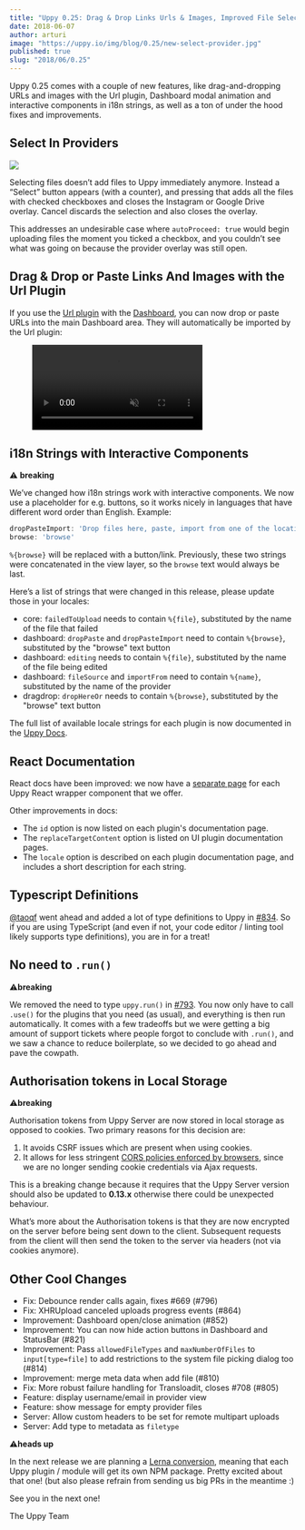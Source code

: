 ```yaml
---
title: "Uppy 0.25: Drag & Drop Links Urls & Images, Improved File Selecting in Providers, Interactive Components In i18n"
date: 2018-06-07
author: arturi
image: "https://uppy.io/img/blog/0.25/new-select-provider.jpg"
published: true
slug: "2018/06/0.25"
---
```


Uppy 0.25 comes with a couple of new features, like drag-and-dropping URLs and images with the Url plugin, Dashboard modal animation and interactive components in i18n strings, as well as a ton of under the hood fixes and improvements.

<!--truncate-->

## Select In Providers

<img src="/img/blog/0.25/new-select-provider.jpg" />

Selecting files doesn’t add files to Uppy immediately anymore. Instead a “Select” button appears (with a counter), and pressing that adds all the files with checked checkboxes and closes the Instagram or Google Drive overlay. Cancel discards the selection and also closes the overlay.

This addresses an undesirable case where `autoProceed: true` would begin uploading files the moment you ticked a checkbox, and you couldn’t see what was going on because the provider overlay was still open.

## Drag & Drop or Paste Links And Images with the Url Plugin

If you use the [Url plugin](/docs/url/) with the [Dashboard](/docs/dashboard), you can now drop or paste URLs into the main Dashboard area. They will automatically be imported by the Url plugin:

<figure class="wide"><video alt="Demo video showing Uppy with Url plugin that accepts drag and dropped urls" autoplay loop muted playsinline><source src="/img/blog/0.25/link-drop-demo.mp4" type="video/mp4" />Your browser does not support the video tag, you can <a href="/img/blog/0.25/link-drop-demo.mp4">download the video</a> to watch it.</video></figure>

## i18n Strings with Interactive Components

⚠️ **breaking**

We’ve changed how i18n strings work with interactive components. We now use a placeholder for e.g. buttons, so it works nicely in languages that have different word order than English. Example:

```js
dropPasteImport: 'Drop files here, paste, import from one of the locations above or %{browse}'
browse: 'browse'
```

`%{browse}` will be replaced with a button/link. Previously, these two strings were concatenated in the view layer, so the `browse` text would always be last.

Here’s a list of strings that were changed in this release, please update those in your locales:

- core: `failedToUpload` needs to contain `%{file}`, substituted by the name of the file that failed
- dashboard: `dropPaste` and `dropPasteImport` need to contain `%{browse}`, substituted by the "browse" text button
- dashboard: `editing` needs to contain `%{file}`, substituted by the name of the file being edited
- dashboard: `fileSource` and `importFrom` need to contain `%{name}`, substituted by the name of the provider
- dragdrop: `dropHereOr` needs to contain `%{browse}`, substituted by the "browse" text button

The full list of available locale strings for each plugin is now documented in the [Uppy Docs](/docs/).

## React Documentation

React docs have been improved: we now have a [separate page](/docs/react/) for each Uppy React wrapper component that we offer.

Other improvements in docs:

- The `id` option is now listed on each plugin's documentation page.
- The `replaceTargetContent` option is listed on UI plugin documentation pages.
- The `locale` option is described on each plugin documentation page, and includes a short description for each string.

## Typescript Definitions

[@taoqf](https://github.com/taoqf) went ahead and added a lot of type definitions to Uppy in [#834](https://github.com/transloadit/uppy/pull/834). So if you are using TypeScript (and even if not, your code editor / linting tool likely supports type definitions), you are in for a treat!

## No need to `.run()`

⚠️**breaking**

We removed the need to type `uppy.run()` in [#793](https://github.com/transloadit/uppy/pull/793). You now only have to call `.use()` for the plugins that you need (as usual), and everything is then run automatically. It comes with a few tradeoffs but we were getting a big amount of support tickets where people forgot to conclude with `.run()`, and we saw a chance to reduce boilerplate, so we decided to go ahead and pave the cowpath.

## Authorisation tokens in Local Storage

⚠️**breaking**

Authorisation tokens from Uppy Server are now stored in local storage as opposed to cookies. Two primary reasons for this decision are:

1. It avoids CSRF issues which are present when using cookies.
2. It allows for less stringent [CORS policies enforced by browsers](https://github.com/transloadit/uppy/issues/803#issuecomment-386257515), since we are no longer sending cookie credentials via Ajax requests.

This is a breaking change because it requires that the Uppy Server version should also be updated to **0.13.x** otherwise there could be unexpected behaviour.

What’s more about the Authorisation tokens is that they are now encrypted on the server before being sent down to the client. Subsequent requests from the client will then send the token to the server via headers (not via cookies anymore).

## Other Cool Changes

- Fix: Debounce render calls again, fixes #669 (#796)
- Fix: XHRUpload canceled uploads progress events (#864)
- Improvement: Dashboard open/close animation (#852)
- Improvement: You can now hide action buttons in Dashboard and StatusBar (#821)
- Improvement: Pass `allowedFileTypes` and `maxNumberOfFiles` to `input[type=file]` to add restrictions to the system file picking dialog too (#814)
- Improvement: merge meta data when add file (#810)
- Fix: More robust failure handling for Transloadit, closes #708 (#805)
- Feature: display username/email in provider view
- Feature: show message for empty provider files
- Server: Allow custom headers to be set for remote multipart uploads
- Server: Add type to metadata as `filetype`

⚠️**heads up**

In the next release we are planning a [Lerna conversion](https://github.com/transloadit/uppy/pull/906), meaning that each Uppy plugin / module will get its own NPM package. Pretty excited about that one! (but also please refrain from sending us big PRs in the meantime :)

See you in the next one!

The Uppy Team

